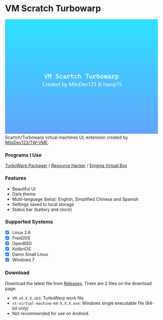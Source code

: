 # VM Scratch Turbowarp
![fronted](./fronted.png)
Scartch/Turbowarp virtual machines UI, extension created by [MiloDev123/TW-VME](https://github.com/MiloDev123/TW-VME).

### Programs I Use
[TurboWarp Packager](https://packager.turbowarp.org/) / [Resource Hacker](https://www.angusj.com/resourcehacker/) / [Enigma Virtual Box](https://enigmaprotector.com/en/aboutvb.html)

### Features
- Beautiful UI
- Dark theme
- Multi-language (beta): English, Simplified Chinese and Spanish
- Settings saved to local storage
- Status bar (battery and clock)

### Supported Systems
- [x] Linux 2.6
- [x] FreeDOS
- [x] OpenBSD
- [x] KolibriOS
- [x] Damn Small Linux
- [x] Windows 7

### Download
Download the latest file from [Releases](https://github.com/haoqi75/st-virtual-machine/releases).
There are 2 files on the download page:
- ``VM.vX.X.X.sb3``: TurboWarp work file
- ``st-virtual-machine-64-X.X.X.exe``: Windows single executable file (64-bit only)
- Not recommended for use on Android.
